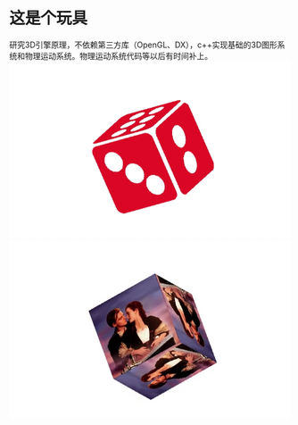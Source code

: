 # 这是个玩具
研究3D引擎原理，不依赖第三方库（OpenGL、DX），c++实现基础的3D图形系统和物理运动系统。物理运动系统代码等以后有时间补上。
![image](https://github.com/xiejingcai/Graphic/blob/master/1.png)
![image](https://github.com/xiejingcai/Graphic/blob/master/2.png)
